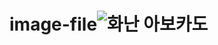 # image-file![화난 아보카도](https://github.com/chanmin03/image-file/assets/127912621/90eb1705-32b2-498b-9d7d-f4ac89ecd653)
